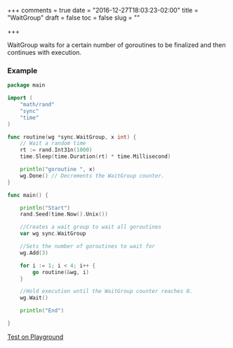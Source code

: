 +++
comments = true
date = "2016-12-27T18:03:23-02:00"
title = "WaitGroup"
draft = false
toc = false
slug = ""

+++

WaitGroup waits for a certain number of goroutines to be finalized and then continues with execution.

### Example

```go
package main

import (
	"math/rand"
	"sync"
	"time"
)

func routine(wg *sync.WaitGroup, x int) {
	// Wait a random time
	rt := rand.Int31n(1000)
	time.Sleep(time.Duration(rt) * time.Millisecond)

	println("goroutine ", x)
	wg.Done() // Decrements the WaitGroup counter.
}

func main() {

	println("Start")
	rand.Seed(time.Now().Unix())

	//Creates a wait group to wait all goroutines
	var wg sync.WaitGroup

	//Sets the number of goroutines to wait for
	wg.Add(3)

	for i := 1; i < 4; i++ {
		go routine(&wg, i)
	}

	//Hold execution until the WaitGroup counter reaches 0.
	wg.Wait()

	println("End")

}
```

[Test on Playground](https://play.golang.org/p/MmLhsQmlQ4)